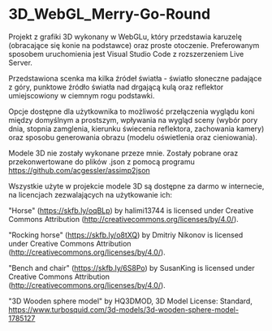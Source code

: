 # 3D_WebGL_Merry-Go-Round

Projekt z grafiki 3D wykonany w WebGLu, który przedstawia karuzelę (obracające się konie na podstawce) oraz proste otoczenie. Preferowanym sposobem uruchomienia jest Visual Studio Code z rozszerzeniem Live Server.

Przedstawiona scenka ma kilka źródeł światła - światło słoneczne padające z góry, punktowe źródło światła nad drgającą kulą oraz reflektor umiejscowiony w ciemnym rogu podstawki.

Opcje dostępne dla użytkownika to możliwość przełączenia wyglądu koni między domyślnym a prostszym, wpływania na wygląd sceny (wybór pory dnia, stopnia zamglenia, kierunku świecenia reflektora, zachowania kamery) oraz sposobu generowania obrazu (modelu oświetlenia oraz cieniowania).

Modele 3D nie zostały wykonane przeze mnie. Zostały pobrane oraz przekonwertowane do plików .json z pomocą programu https://github.com/acgessler/assimp2json

Wszystkie użyte w projekcie modele 3D są dostępne za darmo w internecie, na licencjach zezwalających na użytkowanie ich:

"Horse" (https://skfb.ly/oqBLp) by halimi13744 is licensed under Creative Commons Attribution (http://creativecommons.org/licenses/by/4.0/).

"Rocking horse" (https://skfb.ly/o8tXQ) by Dmitriy Nikonov is licensed under Creative Commons Attribution (http://creativecommons.org/licenses/by/4.0/).

"Bench and chair" (https://skfb.ly/6S8Po) by SusanKing is licensed under Creative Commons Attribution (http://creativecommons.org/licenses/by/4.0/).

"3D Wooden sphere model" by HQ3DMOD, 3D Model License: Standard, https://www.turbosquid.com/3d-models/3d-wooden-sphere-model-1785127
